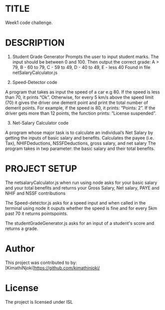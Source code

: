 
# TITLE
Week1 code challenge.

# DESCRIPTION

1. Student Grade Generator
Prompts the user to input student marks.
The input should be between 0 and 100. Then output the correct grade:
A > 79, B - 60 to 79, C -  59 to 49, D - 40 to 49, E - less 40
Found in file netSalaryCalculator.js


2. Speed-Detector code

A program that takes as input the speed of a car e.g 80. If the speed is less than 70, it prints “Ok”.
Otherwise, for every 5 km/s above the speed limit (70) it gives the driver one demerit point and print the total number of demerit points.
For example, if the speed is 80, it prints: “Points: 2”.
If the driver gets more than 12 points, the function prints: “License suspended”.


3. Net-Salary Calculator code

A program whose major task is to calculate an individual’s Net Salary by getting the inputs of basic salary and benefits.
Calculates the payee (i.e. Tax), NHIFDeductions, NSSFDeductions, gross salary, and net salary
The program takes in twp parameter: the basic salary and their total benefits.

# PROJECT SETUP
 The netsalaryCalculator.js when run  using node asks for your basic salary and your total benefits and returns your Gross Salary, Net salary, PAYE and NHIF and NSSF contributions

 The Speed-detector.js asks for a speed input and when called in the terminal using node it ouputs whether the speed is fine and for every 5km past 70 it returns pointspoints.

 The studentGradeGenerator.js asks for an input of a student's score and returns a grade.

 # Author
This project was contributed to by:
[KimathiNjoki]https://github.com/kimathinjoki/

# License
The project is licensed under ISL


